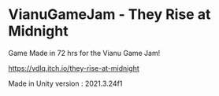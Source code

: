 # VianuGameJam - They Rise at Midnight

Game Made in 72 hrs for the Vianu Game Jam!

https://vdlq.itch.io/they-rise-at-midnight

Made in Unity version : 2021.3.24f1
